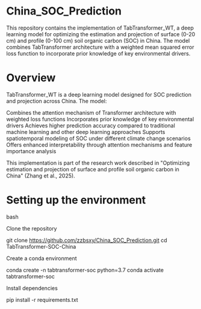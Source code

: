 # China_SOC_Prediction
This repository contains the implementation of TabTransformer_WT, a deep learning model for optimizing the estimation and projection of surface (0-20 cm) and profile (0-100 cm) soil organic carbon (SOC) in China. The model combines TabTransformer architecture with a weighted mean squared error loss function to incorporate prior knowledge of key environmental drivers.
# Overview
TabTransformer_WT is a deep learning model designed for SOC prediction and projection across China. The model:

Combines the attention mechanism of Transformer architecture with weighted loss functions
Incorporates prior knowledge of key environmental drivers
Achieves higher prediction accuracy compared to traditional machine learning and other deep learning approaches
Supports spatiotemporal modeling of SOC under different climate change scenarios
Offers enhanced interpretability through attention mechanisms and feature importance analysis

This implementation is part of the research work described in "Optimizing estimation and projection of surface and profile soil organic carbon in China" (Zhang et al., 2025).

# Setting up the environment
bash

Clone the repository

git clone https://github.com/zzbsxy/China_SOC_Prediction.git
cd TabTransformer-SOC-China

Create a conda environment

conda create -n tabtransformer-soc python=3.7
conda activate tabtransformer-soc

Install dependencies

pip install -r requirements.txt

